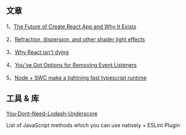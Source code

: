 ## 文章

1、[The Future of Create React App and Why It Exists](https://github.com/reactjs/reactjs.org/pull/5487#issuecomment-1409720741)

2、[Refraction, dispersion, and other shader light effects](https://blog.maximeheckel.com/posts/refraction-dispersion-and-other-shader-light-effects)

3、[Why React isn't dying](https://tkdodo.eu/blog/why-react-isnt-dying)

4、[You’ve Got Options for Removing Event Listeners](https://www.macarthur.me/posts/options-for-removing-event-listeners)

5、[Node + SWC make a lightning fast typescript runtime](https://featurist.co.uk/blog/running-typescript-in-node-with-near-zero-compilation-cost/)

## 工具 & 库

[You-Dont-Need-Lodash-Underscore](https://github.com/you-dont-need/You-Dont-Need-Lodash-Underscore#readme)

List of JavaScript methods which you can use natively + ESLint Plugin